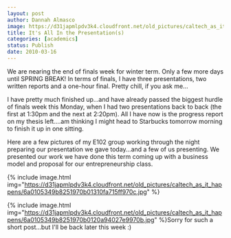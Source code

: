 ```yaml
---
layout: post
author: Dannah Almasco
image: https://d31japmlpdv3k4.cloudfront.net/old_pictures/caltech_as_it_happens/6a0105349b8251970b0120a9402525970b.jpg
title: It's All In the Presentation(s)
categories: [academics]
status: Publish
date: 2010-03-16
---
```



We are nearing the end of finals week for winter term. Only a few more days until SPRING BREAK!
In terms of finals, I have three presentations, two written reports and a one-hour final. Pretty chill, if you ask me...

I have pretty much finished up...and have already passed the biggest hurdle of finals week this Monday, when I had two presentations back to back (the first at 1:30pm and the next at 2:20pm). All I have now is the progress report on my thesis left....am thinking I might head to Starbucks tomorrow morning to finish it up in one sitting.

Here are a few pictures of my E102 group working through the night preparing our presentation we gave today...and a few of us presenting. We presented our work we have done this term coming up with a business model and proposal for our entrepreneurship class.


{% include image.html img="https://d31japmlpdv3k4.cloudfront.net/old_pictures/caltech_as_it_happens/6a0105349b8251970b01310fa715ff970c.jpg" %}

{% include image.html img="https://d31japmlpdv3k4.cloudfront.net/old_pictures/caltech_as_it_happens/6a0105349b8251970b0120a94027e9970b.jpg" %}Sorry for such a short post...but I'll be back later this week :)

